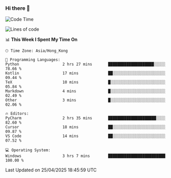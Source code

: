 ### Hi there 👋

<!--
**RoiexLee/RoiexLee** is a ✨ _special_ ✨ repository because its `README.md` (this file) appears on your GitHub profile.

Here are some ideas to get you started:

- 🔭 I’m currently working on ...
- 🌱 I’m currently learning ...
- 👯 I’m looking to collaborate on ...
- 🤔 I’m looking for help with ...
- 💬 Ask me about ...
- 📫 How to reach me: ...
- 😄 Pronouns: ...
- ⚡ Fun fact: ...
-->

<!--START_SECTION:waka-->
![Code Time](http://img.shields.io/badge/Code%20Time-1%2C127%20hrs%2015%20mins-blue)

![Lines of code](https://img.shields.io/badge/From%20Hello%20World%20I%27ve%20Written-42.5%20thousand%20lines%20of%20code-blue)

📊 **This Week I Spent My Time On** 

```text
🕑︎ Time Zone: Asia/Hong_Kong

💬 Programming Languages: 
Python                   2 hrs 27 mins       ████████████████████░░░░░   78.66 % 
Kotlin                   17 mins             ██░░░░░░░░░░░░░░░░░░░░░░░   09.44 % 
TeX                      10 mins             █░░░░░░░░░░░░░░░░░░░░░░░░   05.84 % 
Markdown                 4 mins              █░░░░░░░░░░░░░░░░░░░░░░░░   02.49 % 
Other                    3 mins              █░░░░░░░░░░░░░░░░░░░░░░░░   02.06 % 

🔥 Editors: 
PyCharm                  2 hrs 35 mins       █████████████████████░░░░   82.60 % 
Cursor                   18 mins             ██░░░░░░░░░░░░░░░░░░░░░░░   09.87 % 
VS Code                  14 mins             ██░░░░░░░░░░░░░░░░░░░░░░░   07.52 % 

💻 Operating System: 
Windows                  3 hrs 7 mins        █████████████████████████   100.00 % 
```


 Last Updated on 25/04/2025 18:45:59 UTC
<!--END_SECTION:waka-->
